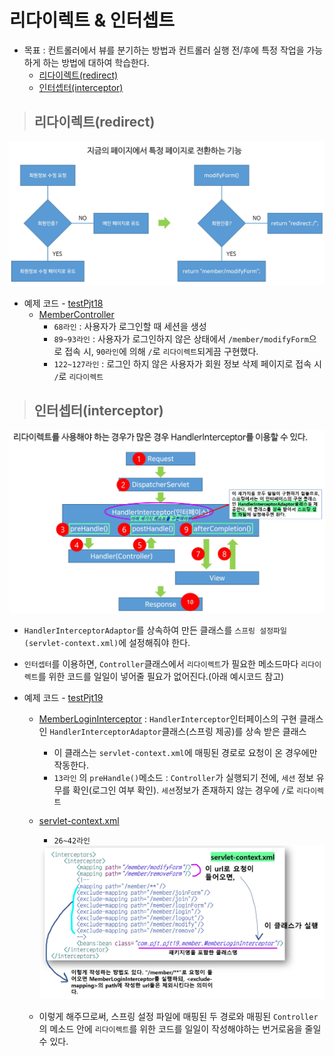 # 리다이렉트 & 인터셉트 

+ 목표 : 컨트롤러에서 뷰를 분기하는 방법과 컨트롤러 실행 전/후에 특정 작업을 가능하게 하는 방법에 대하여 학습한다.
    + [리다이렉트(redirect)](https://github.com/journeytorainbow/Spring_study_note/blob/master/%EB%A6%AC%EB%8B%A4%EC%9D%B4%EB%A0%89%ED%8A%B8%26%EC%9D%B8%ED%84%B0%EC%85%89%ED%8A%B8/%EB%A9%94%EB%AA%A8.md#%EB%A6%AC%EB%8B%A4%EC%9D%B4%EB%A0%89%ED%8A%B8redirect)
    + [인터셉터(interceptor)](https://github.com/journeytorainbow/Spring_study_note/blob/master/%EB%A6%AC%EB%8B%A4%EC%9D%B4%EB%A0%89%ED%8A%B8%26%EC%9D%B8%ED%84%B0%EC%85%89%ED%8A%B8/%EB%A9%94%EB%AA%A8.md#%EC%9D%B8%ED%84%B0%EC%85%89%ED%84%B0interceptor)

> ## 리다이렉트(redirect)

<img src="https://github.com/journeytorainbow/Spring_study_note/blob/master/%EB%A6%AC%EB%8B%A4%EC%9D%B4%EB%A0%89%ED%8A%B8&%EC%9D%B8%ED%84%B0%EC%85%89%ED%8A%B8/img/img1.JPG?raw=true">

+ 예제 코드 - [testPjt18](https://github.com/journeytorainbow/Spring_study_note/tree/master/%EB%A6%AC%EB%8B%A4%EC%9D%B4%EB%A0%89%ED%8A%B8%26%EC%9D%B8%ED%84%B0%EC%85%89%ED%8A%B8/testPjt18)
    + [MemberController](https://github.com/journeytorainbow/Spring_study_note/blob/master/%EB%A6%AC%EB%8B%A4%EC%9D%B4%EB%A0%89%ED%8A%B8%26%EC%9D%B8%ED%84%B0%EC%85%89%ED%8A%B8/testPjt18/src/main/java/com/pjt/pjt18/member/controller/MemberController.java)
        + `68라인` : 사용자가 로그인할 때 세션을 생성
        + `89~93라인` : 사용자가 로그인하지 않은 상태에서 `/member/modifyForm`으로 접속 시, `90라인`에 의해 `/`로 `리다이렉트`되게끔 구현했다.
        + `122~127라인` : 로그인 하지 않은 사용자가 회원 정보 삭제 페이지로 접속 시 `/`로 `리다이렉트`

> ## 인터셉터(interceptor)

<img src="https://github.com/journeytorainbow/Spring_study_note/blob/master/%EB%A6%AC%EB%8B%A4%EC%9D%B4%EB%A0%89%ED%8A%B8&%EC%9D%B8%ED%84%B0%EC%85%89%ED%8A%B8/img/img2.JPG?raw=true">

+ `HandlerInterceptorAdaptor`를 상속하여 만든 클래스를 `스프링 설정파일(servlet-context.xml)`에 설정해줘야 한다.

+ `인터셉터`를 이용하면, `Controller`클래스에서 `리다이렉트`가 필요한 메소드마다 `리다이렉트`를 위한 코드를 일일이 넣어줄 필요가 없어진다.(아래 예시코드 참고)

+ 예제 코드 - [testPjt19](https://github.com/journeytorainbow/Spring_study_note/tree/master/%EB%A6%AC%EB%8B%A4%EC%9D%B4%EB%A0%89%ED%8A%B8%26%EC%9D%B8%ED%84%B0%EC%85%89%ED%8A%B8/testPjt19)
    + [MemberLoginInterceptor](https://github.com/journeytorainbow/Spring_study_note/blob/master/%EB%A6%AC%EB%8B%A4%EC%9D%B4%EB%A0%89%ED%8A%B8%26%EC%9D%B8%ED%84%B0%EC%85%89%ED%8A%B8/testPjt19/src/main/java/com/pjt/pjt19/member/MemberLoginInterceptor.java) : `HandlerInterceptor`인터페이스의 구현 클래스인 `HandlerInterceptorAdaptor`클래스(스프링 제공)를 상속 받은 클래스
        + 이 클래스는 `servlet-context.xml`에 매핑된 경로로 요청이 온 경우에만 작동한다.
        + `13라인` 의 `preHandle()`메소드 : `Controller`가 실행되기 전에, `세션` 정보 유무를 확인(로그인 여부 확인). `세션`정보가 존재하지 않는 경우에 `/`로 `리다이렉트`
    + [servlet-context.xml](https://github.com/journeytorainbow/Spring_study_note/blob/master/%EB%A6%AC%EB%8B%A4%EC%9D%B4%EB%A0%89%ED%8A%B8%26%EC%9D%B8%ED%84%B0%EC%85%89%ED%8A%B8/testPjt19/src/main/webapp/WEB-INF/spring/appServlet/servlet-context.xml)
        + `26~42라인`

        <img src="https://github.com/journeytorainbow/Spring_study_note/blob/master/%EB%A6%AC%EB%8B%A4%EC%9D%B4%EB%A0%89%ED%8A%B8&%EC%9D%B8%ED%84%B0%EC%85%89%ED%8A%B8/img/img3.JPG?raw=true">

    + 이렇게 해주므로써, 스프링 설정 파일에 매핑된 두 경로와 매핑된 `Controller`의 메소드 안에 `리다이렉트`를 위한 코드를 일일이 작성해야하는 번거로움을 줄일 수 있다.